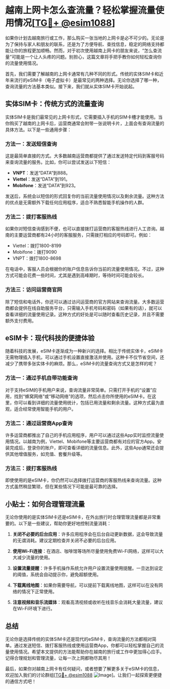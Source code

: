# 越南上网卡怎么查流量？轻松掌握流量使用情况[[TG💪+ @esim1088](https://t.me/s/esim1088)]

如果你计划去越南旅行或工作，那么购买一张当地的上网卡是必不可少的。无论是为了保持与家人和朋友的联系，还是为了方便导航、查找信息，稳定的网络支持都能让你的旅程更加顺畅。然而，对于初次使用越南上网卡的朋友来说，“怎么查流量”可能是一个让人头疼的问题。别担心，这篇文章将手把手教你如何轻松查询你的流量使用情况。

首先，我们需要了解越南的上网卡通常有几种不同的形式。传统的实体SIM卡和近年来流行的eSIM卡（电子虚拟卡）是最常见的两种选择。无论你选择了哪一种，查询流量的方法基本类似。接下来，我们就从实体SIM卡开始说起。

## 实体SIM卡：传统方式的流量查询

实体SIM卡是我们最常见的上网卡形式，它需要插入手机的SIM卡槽才能使用。当你购买了越南的上网卡后，运营商通常会附带一张说明卡片，上面会有查询流量的具体方法。以下是一些通用步骤：

### 方法一：发送短信查询
这是最简单直接的方式。大多数越南运营商都提供了通过发送特定代码到客服号码来查询流量的服务。比如，你可以尝试发送以下短信：
- **VNPT**：发送“DATA”到888。
- **Viettel**：发送“DATA”到191。
- **Mobifone**：发送“DATA”到923。

发送后，系统会以短信的形式回复你的当前流量使用情况以及剩余流量。这种方法的优点是无需额外下载任何应用程序，适合不熟悉智能手机操作的人群。

### 方法二：拨打客服热线
如果你对短信查询感到不便，也可以直接拨打运营商的客服热线进行人工咨询。越南的主要运营商都有24小时的客服服务，只需拨打相应的号码即可。例如：
- Viettel：拨打1800-8199
- Mobifone：拨打9090
- VNPT：拨打1800-8698

在电话中，客服人员会根据你的账户信息告诉你当前的流量使用情况。不过，这种方式可能会花费一些时间，尤其是遇到高峰期时，等待时间可能会较长。

### 方法三：访问运营商官网
除了短信和电话外，你还可以通过访问运营商的官方网站来查询流量。大多数运营商都会提供在线自助服务平台，只需输入手机号码和密码（如果有的话），就可以查看详细的流量使用记录。这种方式的好处是可以随时查看历史记录，并且不需要额外支付费用。

## eSIM卡：现代科技的便捷体验

随着科技的发展，eSIM卡逐渐成为一种新兴的选择。相比于传统实体卡，eSIM卡无需物理插入手机，可以通过手机设置直接激活并使用。这种卡不仅节省空间，还减少了携带多张实体卡的麻烦。那么，eSIM卡的流量查询方式又是怎样的呢？

### 方法一：通过手机自带功能查询
对于支持eSIM的手机用户来说，查询流量非常简单。只需打开手机的“设置”应用，找到“蜂窝网络”或“移动网络”的选项，然后点击你所使用的eSIM卡。在这里，你可以看到详细的流量使用统计，包括已用流量和剩余流量。这种方式最为直观，适合经常使用智能手机的用户。

### 方法二：通过运营商App查询
许多运营商都推出了自己的手机应用程序，用户可以通过这些App实时监控流量使用情况。以越南为例，Viettel、Mobifone等主要运营商都有对应的官方App。安装完成后，登录你的账户，即可查看详细的流量信息。此外，这些App通常还会提供其他增值服务，如充值、套餐升级等。

### 方法三：拨打客服热线
即使使用的是eSIM卡，你仍然可以选择拨打运营商的客服热线来查询流量。这种方式虽然稍显繁琐，但在某些情况下可能是最可靠的选择。

## 小贴士：如何合理管理流量

无论你使用的是实体SIM卡还是eSIM卡，在外出旅行时合理管理流量都是非常重要的。以下是一些建议，帮助你更好地控制流量消耗：

1. **关闭不必要的后台应用**：许多应用程序会在后台自动更新数据，这会导致流量的无谓消耗。建议定期检查并关闭不必要的后台应用。
   
2. **使用Wi-Fi连接**：在酒店、咖啡馆等场所尽量使用免费Wi-Fi网络，这样可以大大减少流量的使用。

3. **设置流量提醒**：许多手机操作系统允许用户设置流量使用提醒。一旦达到设定的阈值，系统会自动提示你，避免超额使用。

4. **下载离线地图**：如果你需要导航，可以提前下载离线地图，这样可以在没有网络的情况下正常使用。

5. **注意视频和音乐流媒体**：观看高清视频或收听在线音乐会消耗大量流量，建议在Wi-Fi环境下进行。

## 总结

无论你是选择传统的实体SIM卡还是现代的eSIM卡，查询流量的方法都相对简单。通过发送短信、拨打客服热线或使用运营商App，你都可以轻松掌握自己的流量使用情况。希望本文提供的方法能帮助你在越南的旅行或工作中更加得心应手。记得合理规划和管理流量，让每一次上网都物尽其用！

最后，如果你对越南上网卡有任何疑问，或者想要了解更多关于eSIM卡的信息，欢迎加入我们的讨论群组[[TG💪+ @esim1088](https://t.me/s/esim1088) ![Image](https://i.postimg.cc/4NQfJmqS/Snipaste-2025-05-13-00-14-12.png)]。让我们一起探索更便捷的通信方式吧！
